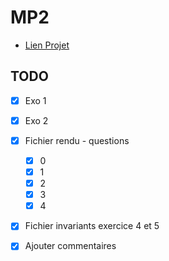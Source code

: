# MP2

* [Lien Projet](https://moodle.u-paris.fr/mod/assign/view.php?id=398446)

## TODO

- [x] Exo 1
- [x] Exo 2
- [x] Fichier rendu - questions
  - [x] 0
  - [x] 1
  - [x] 2
  - [x] 3
  - [x] 4
- [x] Fichier invariants exercice 4 et 5
- [x] Ajouter commentaires


